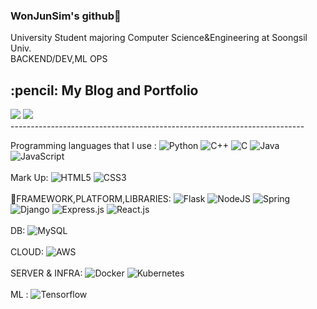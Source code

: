 ### WonJunSim's github:punch:
University Student majoring Computer Science&Engineering at Soongsil Univ.<br>
BACKEND/DEV,ML OPS<br>
 <h2> :pencil: My Blog and Portfolio</h2>
 <a href="https://velog.io/@makemyway-kr" target="_blank"><img src="https://img.shields.io/badge/Velog-20c997?style=flat-square&logo=Vimeo&logoColor=white"/></a>
 <a href="https://wonjunsim.notion.site/JUN-4d24dfb2994d4d5fbde53adc26ccee05" target="_blank">
    <img src="https://img.shields.io/badge/Portfolio-000000?style=flat-square&logo=Notion&logoColor=white"/>
 </a>
 <br>
-------------------------------------------------------------------------

Programming languages that I use :  ![Python](https://img.shields.io/badge/python-3670A0?style=for-the-badge&logo=python&logoColor=ffdd54) ![C++](https://img.shields.io/badge/c++-%2300599C.svg?style=for-the-badge&logo=c%2B%2B&logoColor=white) ![C](https://img.shields.io/badge/c-%2300599C.svg?style=for-the-badge&logo=c&logoColor=white) ![Java](https://img.shields.io/badge/java-%23ED8B00.svg?style=for-the-badge&logo=java&logoColor=white)  ![JavaScript](https://img.shields.io/badge/javascript-%23323330.svg?style=for-the-badge&logo=javascript&logoColor=%23F7DF1E) <br><br>
Mark Up: ![HTML5](https://img.shields.io/badge/html5-%23E34F26.svg?style=for-the-badge&logo=html5&logoColor=white) ![CSS3](https://img.shields.io/badge/css3-%231572B6.svg?style=for-the-badge&logo=css3&logoColor=white)<br><br>
🦾FRAMEWORK,PLATFORM,LIBRARIES:  ![Flask](https://img.shields.io/badge/Flask-000000?style=for-the-badge&logo=flask&logoColor=white) 
 ![NodeJS](https://img.shields.io/badge/node.js-6DA55F?style=for-the-badge&logo=node.js&logoColor=white) ![Spring](https://img.shields.io/badge/Spring-%236db33f.svg?style=for-the-badge&logo=spring&logoColor=white) ![Django](https://img.shields.io/badge/django-%23092E20.svg?style=for-the-badge&logo=django&logoColor=white) ![Express.js](https://img.shields.io/badge/express.js-%23404d59.svg?style=for-the-badge&logo=express&logoColor=%2361DAFB) ![React.js](https://img.shields.io/badge/React-20232A?style=for-the-badge&logo=react&logoColor=61DAFB) <br><br>
 DB: ![MySQL](https://img.shields.io/badge/mysql-%2300f.svg?style=for-the-badge&logo=mysql&logoColor=white) <br><br>
 CLOUD: ![AWS](https://img.shields.io/badge/AWS-%23FF9900.svg?style=for-the-badge&logo=amazon-aws&logoColor=white)<br><br>
 SERVER & INFRA: ![Docker](https://img.shields.io/badge/Docker-%230db7ed.svg?style=for-the-badge&logo=docker&logoColor=white) ![Kubernetes](https://img.shields.io/badge/kubernetes-FFFFFF?style=for-the-badge&logo=Kubernetes&logoColor=326CE5)<br>
<br>
ML : ![Tensorflow](https://img.shields.io/badge/TensorFlow-FF6F00?style=for-the-badge&logo=tensorflow&logoColor=white)<br>
</center>
